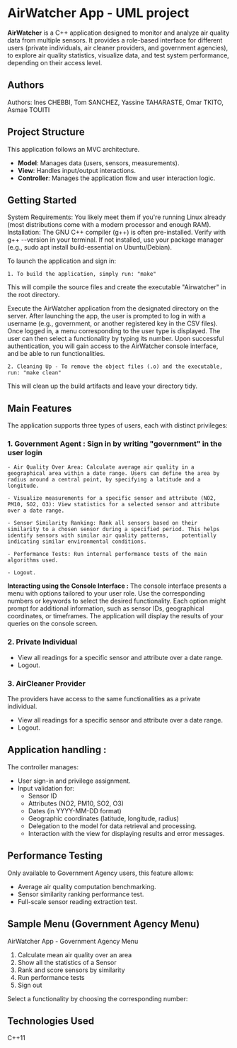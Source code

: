 # AirWatcher App - UML project

**AirWatcher** is a C++ application designed to monitor and analyze air quality data from multiple sensors. It provides a role-based interface for different users (private individuals, air cleaner providers, and government agencies), to explore air quality statistics, visualize data, and test system performance, depending on their access level.

## Authors
Authors: Ines CHEBBI, Tom SANCHEZ,  Yassine TAHARASTE, Omar TKITO, Asmae TOUITI 

## Project Structure

This application follows an MVC architecture.

- **Model**: Manages data (users, sensors, measurements).
- **View**: Handles input/output interactions.
- **Controller**: Manages the application flow and user interaction logic.


## Getting Started

System Requirements: You likely meet them if you're running Linux already (most distributions come with a modern processor and enough RAM).
Installation: The GNU C++ compiler (g++) is often pre-installed. Verify with g++ --version in your terminal. If not installed, use your package manager (e.g., sudo apt install build-essential on Ubuntu/Debian).

To launch the application and sign in:

    1. To build the application, simply run: "make"

This will compile the source files and create the executable "Airwatcher" in the root directory.

Execute the AirWatcher application from the designated directory on the server.
After launching the app, the user is prompted to log in with a username (e.g., government, or another registered key in the CSV files).
Once logged in, a menu corresponding to the user type is displayed. The user can then select a functionality by typing its number.
Upon successful authentication, you will gain access to the AirWatcher console interface, and be able to run functionalities.

    2. Cleaning Up - To remove the object files (.o) and the executable, run: "make clean"
    
This will clean up the build artifacts and leave your directory tidy.


## Main Features

The application supports three types of users, each with distinct privileges:


### 1. Government Agent : Sign in by writing "government" in the user login

	- Air Quality Over Area: Calculate average air quality in a geographical area within a date range. Users can define the area by radius around a central point, by specifying a latitude and a longitude.

	- Visualize measurements for a specific sensor and attribute (NO2, PM10, SO2, O3): View statistics for a selected sensor and attribute over a date range.

	- Sensor Similarity Ranking: Rank all sensors based on their similarity to a chosen sensor during a specified period. This helps identify sensors with similar air quality patterns, 	potentially indicating similar environmental conditions.

	- Performance Tests: Run internal performance tests of the main algorithms used.

	- Logout.

**Interacting using the Console Interface :**
The console interface presents a menu with options tailored to your user role. Use the corresponding numbers or keywords to select the desired functionality. Each option might prompt for additional information, such as sensor IDs, geographical coordinates, or timeframes. The application will display the results of your queries on the console screen.



### 2. Private Individual

- View all readings for a specific sensor and attribute over a date range.
- Logout.

### 3. AirCleaner Provider
The providers have access to the same functionalities as a private individual.

- View all readings for a specific sensor and attribute over a date range.
- Logout.


## Application handling : 

The controller manages:
- User sign-in and privilege assignment.
- Input validation for:
	- Sensor ID
	- Attributes (NO2, PM10, SO2, O3)
	- Dates (in YYYY-MM-DD format)
	- Geographic coordinates (latitude, longitude, radius)
	- Delegation to the model for data retrieval and processing.
	- Interaction with the view for displaying results and error messages.

## Performance Testing
Only available to Government Agency users, this feature allows:
- Average air quality computation benchmarking.
- Sensor similarity ranking performance test.
- Full-scale sensor reading extraction test.
	

## Sample Menu (Government Agency Menu)

AirWatcher App - Government Agency Menu

1. Calculate mean air quality over an area
2. Show all the statistics of a Sensor
3. Rank and score sensors by similarity
4. Run performance tests
5. Sign out

Select a functionality by choosing the corresponding number:


## Technologies Used
C++11




